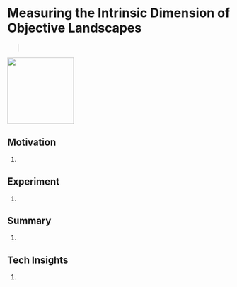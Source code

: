 # Measuring the Intrinsic Dimension of Objective Landscapes
> [](https://arxiv.org/pdf/)<br>
> 
<img src="/figures/.1.png" style="height: 150px; width: auto;"/>

## Motivation 
1. 

## Experiment
1. 

## Summary 
1. 

## Tech Insights 
1. 
